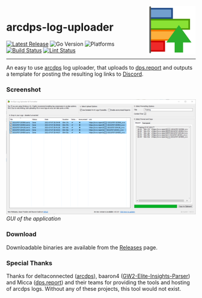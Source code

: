 <img alt="logo" src="https://raw.githubusercontent.com/Xyaren/arcdps-log-uploader/master/other/icon.png" width="129" align="right">

# arcdps-log-uploader

[![Latest Release](https://img.shields.io/github/release/Xyaren/arcdps-log-uploader.svg)](https://github.com/Xyaren/arcdps-log-uploader/releases/latest) ![Go Version](https://img.shields.io/github/go-mod/go-version/Xyaren/arcdps-log-uploader) ![Platforms](https://img.shields.io/badge/Supported%20Platforms-Win--64%20%7C%20Win--32-lightgrey) [![Build Status](https://github.com/Xyaren/arcdps-log-uploader/actions/workflows/build.yaml/badge.svg)](https://github.com/Xyaren/arcdps-log-uploader/actions/workflows/build.yaml) [![Lint Status](https://github.com/Xyaren/arcdps-log-uploader/actions/workflows/lint.yaml/badge.svg)](https://github.com/Xyaren/arcdps-log-uploader/actions/workflows/lint.yaml)

----
An easy to use [arcdps](https://www.deltaconnected.com/arcdps/) log uploader, that uploads to [dps.report](https://dps.report) and outputs a template for posting the
resulting log links to [Discord](https://discord.com/).

### Screenshot

![Screenshot](https://raw.githubusercontent.com/Xyaren/arcdps-log-uploader/master/other/screenshot.png)
*GUI of the application*

### Download

Downloadable binaries are available from the [Releases](https://github.com/Xyaren/arcdps-log-uploader/releases) page.

### Special Thanks

Thanks for deltaconnected ([arcdps](https://www.deltaconnected.com/arcdps/)), baaron4 ([GW2-Elite-Insights-Parser](https://github.com/baaron4/GW2-Elite-Insights-Parser)) and Micca ([dps.report](https://dps.report)) and their teams for providing the tools and hosting of arcdps logs.
Without any of these projects, this tool would not exist.
